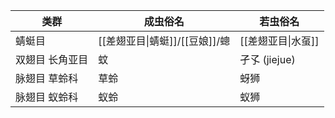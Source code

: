 | 类群 | 成虫俗名 | 若虫俗名 |
| ---- | ---- | ---- |
| 蜻蜓目 | [[差翅亚目\|蜻蜓]]/[[豆娘]]/蟌 | [[差翅亚目\|水虿]] |
| 双翅目 长角亚目 | 蚊 | 孑孓 (jiejue) |
| 脉翅目 草蛉科 | 草蛉 | 蚜狮 |
| 脉翅目 蚁蛉科 | 蚁蛉 | 蚁狮 |
